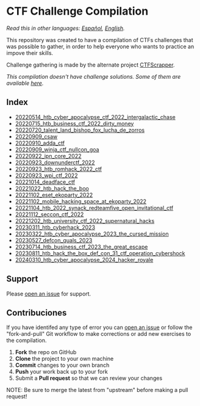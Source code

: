 # CTF Challenge Compilation

*Read this in other languages: [Español](README.md), [English](README.en.md).*

This repository was created to have a compilation of CTFs challenges that was possible to gather, in order to help everyone who wants to practice an impove their skills.

Challenge gathering is made by the alternate project [CTFScrapper](https://github.com/srrequiem/CTFScrapper).

*This compilation doesn't have challenge solutions. Some of them are available [here](https://srrequiem.xyz/Secronomicon).*

## Index

- [20220514_htb_cyber_apocalypse_ctf_2022_intergalactic_chase](folders/20220514_htb_cyber_apocalypse_ctf_2022_intergalactic_chase)
- [20220715_htb_business_ctf_2022_dirty_money](folders/20220715_htb_business_ctf_2022_dirty_money)
- [20220720_talent_land_bishop_fox_lucha_de_zorros](folders/20220720_talent_land_bishop_fox_lucha_de_zorros)
- [20220909_csaw](folders/20220909_csaw)
- [20220910_adda_ctf](folders/20220910_adda_ctf)
- [20220909_winja_ctf_nullcon_goa](folders/20220909_winja_ctf_nullcon_goa)
- [20220922_ipn_core_2022](folders/20220922_ipn_core_2022)
- [20220923_downunderctf_2022](folders/20220923_downunderctf_2022)
- [20220923_htb_romhack_2022_ctf](folders/20220923_htb_romhack_2022_ctf)
- [20220923_wpi_ctf_2022](folders/20220923_wpi_ctf_2022)
- [20221014_deadface_ctf](folders/20221014_deadface_ctf)
- [20221022_htb_hack_the_boo](folders/20221022_htb_hack_the_boo)
- [20221102_eset_ekoparty_2022](folders/20221102_eset_ekoparty_2022)
- [20221102_mobile_hacking_space_at_ekoparty_2022](folders/20221102_mobile_hacking_space_at_ekoparty_2022)
- [20221104_htb_2022_synack_redteamfive_open_invitational_ctf](folders/20221104_htb_2022_synack_redteamfive_open_invitational_ctf)
- [20221112_seccon_ctf_2022](folders/20221112_seccon_ctf_2022)
- [20221202_htb_university_ctf_2022_supernatural_hacks](folders/20221202_htb_university_ctf_2022_supernatural_hacks)
- [20230311_htb_cyberhack_2023](folders/20230311_htb_cyberhack_2023)
- [20230322_htb_cyber_apocalypse_2023_the_cursed_mission](folders/20230322_htb_cyber_apocalypse_2023_the_cursed_mission)
- [20230527_defcon_quals_2023](folders/20230527_defcon_quals_2023)
- [20230714_htb_business_ctf_2023_the_great_escape](folders/20230714_htb_business_ctf_2023_the_great_escape)
- [20230811_htb_hack_the_box_def_con_31_ctf_operation_cybershock](folders/20230811_htb_hack_the_box_def_con_31_ctf_operation_cybershock)
- [20240310_htb_cyber_apocalypse_2024_hacker_royale](folders/20240310_htb_cyber_apocalypse_2024_hacker_royale)

## Support

Please [open an issue](https://github.com/srrequiem/CTF-Challenge-Compilation/issues/new) for support.

## Contribuciones

If you have identifed any type of error you can [open an issue](https://github.com/srrequiem/CTF-Challenge-Compilation/issues/new) or follow the "fork-and-pull" Git workflow to make corrections or add new exercises to the compilation.

1. **Fork** the repo on GitHub
2. **Clone** the project to your own machine
3. **Commit** changes to your own branch
4. **Push** your work back up to your fork
5. Submit a **Pull request** so that we can review your changes

NOTE: Be sure to merge the latest from "upstream" before making a pull request!
